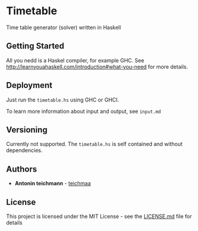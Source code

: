 # Timetable

Time table generator (solver) written in Haskell

## Getting Started

All you nedd is a Haskel compiler, for example GHC. See http://learnyouahaskell.com/introduction#what-you-need for more details.

## Deployment

Just run the `timetable.hs` using GHC or GHCI.

To learn more information about input and output, see `input.md`

## Versioning

Currently not supported. The `timetable.hs` is self contained and without dependencies.

## Authors

* **Antonin teichmann** - [teichmaa](https://github.com/teichmaa)

## License

This project is licensed under the MIT License - see the [LICENSE.md](LICENSE.md) file for details

